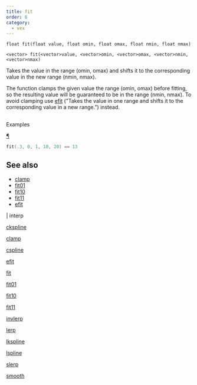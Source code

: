```yaml
---
title: fit
order: 6
category:
  - vex
---
```


`float fit(float value, float omin, float omax, float nmin, float nmax)`

`<vector> fit(<vector>value, <vector>omin, <vector>omax, <vector>nmin, <vector>nmax)`

Takes the value in the range (omin, omax) and shifts it to the corresponding value in the new range (nmin, nmax).

The function clamps the given value the range (omin, omax) before fitting, so the resulting value will be guaranteed to be in the range (nmin, nmax). To avoid clamping use [efit](efit.html) ("Takes the value in one range and shifts it to the corresponding value in a new range.") instead.

##

Examples

[¶](#examples)

```c
fit(.3, 0, 1, 10, 20) == 13

```

## See also

- [clamp](clamp.html)
- [fit01](fit01.html)
- [fit10](fit10.html)
- [fit11](fit11.html)
- [efit](efit.html)

|
interp

[ckspline](ckspline.html)

[clamp](clamp.html)

[cspline](cspline.html)

[efit](efit.html)

[fit](fit.html)

[fit01](fit01.html)

[fit10](fit10.html)

[fit11](fit11.html)

[invlerp](invlerp.html)

[lerp](lerp.html)

[lkspline](lkspline.html)

[lspline](lspline.html)

[slerp](slerp.html)

[smooth](smooth.html)
